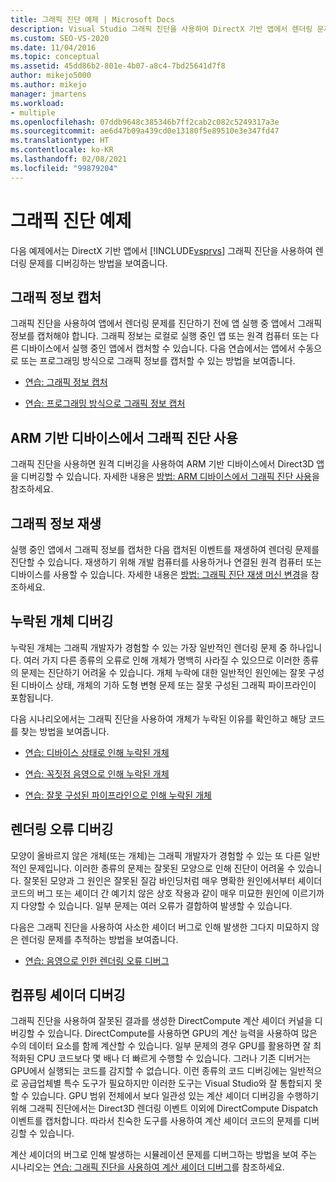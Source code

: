 ```yaml
---
title: 그래픽 진단 예제 | Microsoft Docs
description: Visual Studio 그래픽 진단을 사용하여 DirectX 기반 앱에서 렌더링 문제를 디버그하는 방법에 대한 예제를 살펴봅니다.
ms.custom: SEO-VS-2020
ms.date: 11/04/2016
ms.topic: conceptual
ms.assetid: 45dd86b2-801e-4b07-a8c4-7bd25641d7f8
author: mikejo5000
ms.author: mikejo
manager: jmartens
ms.workload:
- multiple
ms.openlocfilehash: 07ddb9648c385346b7ff2cab2c082c5249317a3e
ms.sourcegitcommit: ae6d47b09a439cd0e13180f5e89510e3e347fd47
ms.translationtype: HT
ms.contentlocale: ko-KR
ms.lasthandoff: 02/08/2021
ms.locfileid: "99879204"
---
```

# <a name="graphics-diagnostics-examples"></a>그래픽 진단 예제
다음 예제에서는 DirectX 기반 앱에서 [!INCLUDE[vsprvs](../../code-quality/includes/vsprvs_md.md)] 그래픽 진단을 사용하여 렌더링 문제를 디버깅하는 방법을 보여줍니다.

## <a name="capturing-graphics-information"></a>그래픽 정보 캡처
 그래픽 진단을 사용하여 앱에서 렌더링 문제를 진단하기 전에 앱 실행 중 앱에서 그래픽 정보를 캡처해야 합니다. 그래픽 정보는 로컬로 실행 중인 앱 또는 원격 컴퓨터 또는 다른 디바이스에서 실행 중인 앱에서 캡처할 수 있습니다. 다음 연습에서는 앱에서 수동으로 또는 프로그래밍 방식으로 그래픽 정보를 캡처할 수 있는 방법을 보여줍니다.

- [연습: 그래픽 정보 캡처](walkthrough-capturing-graphics-information.md)

- [연습: 프로그래밍 방식으로 그래픽 정보 캡처](walkthrough-capturing-graphics-information-programmatically.md)

## <a name="use-graphics-diagnostics-with-an-arm-based-device"></a>ARM 기반 디바이스에서 그래픽 진단 사용
 그래픽 진단을 사용하면 원격 디버깅을 사용하여 ARM 기반 디바이스에서 Direct3D 앱을 디버깅할 수 있습니다. 자세한 내용은 [방법: ARM 디바이스에서 그래픽 진단 사용](graphics-diagnostics-examples.md)을 참조하세요.

## <a name="playing-back-graphics-information"></a>그래픽 정보 재생
 실행 중인 앱에서 그래픽 정보를 캡처한 다음 캡처된 이벤트를 재생하여 렌더링 문제를 진단할 수 있습니다. 재생하기 위해 개발 컴퓨터를 사용하거나 연결된 원격 컴퓨터 또는 디바이스를 사용할 수 있습니다. 자세한 내용은 [방법: 그래픽 진단 재생 머신 변경](how-to-change-the-graphics-diagnostics-playback-machine.md)을 참조하세요.

## <a name="debugging-missing-objects"></a>누락된 개체 디버깅
 누락된 개체는 그래픽 개발자가 경험할 수 있는 가장 일반적인 렌더링 문제 중 하나입니다. 여러 가지 다른 종류의 오류로 인해 개체가 명백히 사라질 수 있으므로 이러한 종류의 문제는 진단하기 어려울 수 있습니다. 개체 누락에 대한 일반적인 원인에는 잘못 구성된 디바이스 상태, 개체의 기하 도형 변형 문제 또는 잘못 구성된 그래픽 파이프라인이 포함됩니다.

 다음 시나리오에서는 그래픽 진단을 사용하여 개체가 누락된 이유를 확인하고 해당 코드를 찾는 방법을 보여줍니다.

- [연습: 디바이스 상태로 인해 누락된 개체](walkthrough-missing-objects-due-to-device-state.md)

- [연습: 꼭짓점 음영으로 인해 누락된 개체](walkthrough-missing-objects-due-to-vertex-shading.md)

- [연습: 잘못 구성된 파이프라인으로 인해 누락된 개체](walkthrough-missing-objects-due-to-misconfigured-pipeline.md)

## <a name="debugging-rendering-errors"></a>렌더링 오류 디버깅
 모양이 올바르지 않은 개체(또는 개체)는 그래픽 개발자가 경험할 수 있는 또 다른 일반적인 문제입니다. 이러한 종류의 문제는 잘못된 모양으로 인해 진단이 어려울 수 있습니다. 잘못된 모양과 그 원인은 잘못된 질감 바인딩처럼 매우 명확한 원인에서부터 셰이더 코드의 버그 또는 셰이더 간 예기치 않은 상호 작용과 같이 매우 미묘한 원인에 이르기까지 다양할 수 있습니다. 일부 문제는 여러 오류가 결합하여 발생할 수 있습니다.

 다음은 그래픽 진단을 사용하여 사소한 셰이더 버그로 인해 발생한 그다지 미묘하지 않은 렌더링 문제를 추적하는 방법을 보여줍니다.

- [연습: 음영으로 인한 렌더링 오류 디버그](walkthrough-debugging-rendering-errors-due-to-shading.md)

## <a name="debugging-compute-shaders"></a>컴퓨팅 셰이더 디버깅
 그래픽 진단을 사용하여 잘못된 결과를 생성한 DirectCompute 계산 셰이더 커널을 디버깅할 수 있습니다. DirectCompute를 사용하면 GPU의 계산 능력을 사용하여 많은 수의 데이터 요소를 함께 계산할 수 있습니다. 일부 문제의 경우 GPU를 활용하면 잘 최적화된 CPU 코드보다 몇 배나 더 빠르게 수행할 수 있습니다. 그러나 기존 디버거는 GPU에서 실행되는 코드를 감지할 수 없습니다. 이런 종류의 코드 디버깅에는 일반적으로 공급업체별 특수 도구가 필요하지만 이러한 도구는 Visual Studio와 잘 통합되지 못할 수 있습니다. GPU 범위 전체에서 보다 일관성 있는 계산 셰이더 디버깅을 수행하기 위해 그래픽 진단에서는 Direct3D 렌더링 이벤트 이외에 DirectCompute Dispatch 이벤트를 캡처합니다. 따라서 친숙한 도구를 사용하여 계산 셰이더 코드의 문제를 디버깅할 수 있습니다.

 계산 셰이더의 버그로 인해 발생하는 시뮬레이션 문제를 디버그하는 방법을 보여 주는 시나리오는 [연습: 그래픽 진단을 사용하여 계산 셰이더 디버그](walkthrough-using-graphics-diagnostics-to-debug-a-compute-shader.md)를 참조하세요.